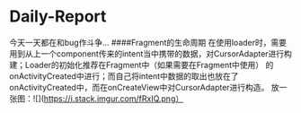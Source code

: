 # Daily-Report
今天一天都在和bug作斗争...
####Fragment的生命周期
在使用loader时，需要用到从上一个component传来的intent当中携带的数据，对CursorAdapter进行构建；Loader的初始化推荐在Fragment中（如果需要在Fragment中使用）
的onActivityCreated中进行；而自己将intent中数据的取出也放在了onActivityCreated中，而在onCreateView中对CursorAdapter进行构造。
放一张图：![](https://i.stack.imgur.com/fRxIQ.png）
